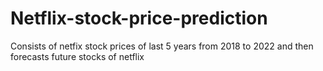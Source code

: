 # Netflix-stock-price-prediction
Consists of netfix stock prices of last 5 years from 2018 to 2022 and then forecasts future stocks of netflix 
